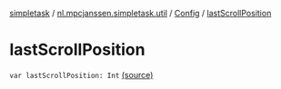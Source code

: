 [simpletask](../../index.md) / [nl.mpcjanssen.simpletask.util](../index.md) / [Config](index.md) / [lastScrollPosition](.)

# lastScrollPosition

`var lastScrollPosition: Int` [(source)](https://github.com/mpcjanssen/simpletask-android/blob/master/src/main/java/nl/mpcjanssen/simpletask/util/Config.kt#L67)